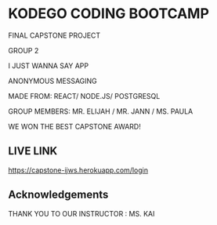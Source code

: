 
# KODEGO CODING BOOTCAMP

FINAL CAPSTONE PROJECT

GROUP 2

I JUST WANNA SAY APP

ANONYMOUS MESSAGING


MADE FROM:
REACT/
NODE.JS/
POSTGRESQL


GROUP MEMBERS: 
MR. ELIJAH /
MR. JANN /
MS. PAULA


WE WON THE BEST CAPSTONE AWARD!
## LIVE LINK



https://capstone-ijws.herokuapp.com/login
## Acknowledgements

THANK YOU TO OUR INSTRUCTOR
: MS. KAI

